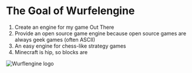 The Goal of Wurfelengine
========================

1. Create an engine for my game Out There
2. Provide an open source game engine because open source games are always geek games (often ASCII)
3. An easy engine for chess-like strategy games
4. Minecraft is hip, so blocks are

![Wurflengine logo](http://out-there-game.net/wordpress/wp-content/uploads/2012/10/Wurfelengine-Logo-Small.png)


